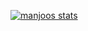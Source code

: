 [![manjoos stats](https://github-readme-stats.vercel.app/api?username=0xmanjoos)](https://github.com/0xmanjoos/github-readme-stats)
